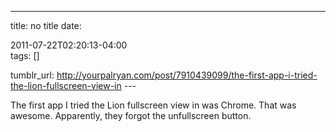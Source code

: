 ---
title: no title
date:

 2011-07-22T02:20:13-04:00  
tags:  []

tumblr_url:
http://yourpalryan.com/post/7910439099/the-first-app-i-tried-the-lion-fullscreen-view-in
\-\--

The first app I tried the Lion fullscreen view in was Chrome. That was
awesome. Apparently, they forgot the unfullscreen button.
